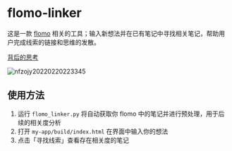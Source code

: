 # flomo-linker
这是一款 [flomo](https://flomoapp.com/) 相关的工具；输入新想法并在已有笔记中寻找相关笔记，帮助用户完成线索的链接和思维的发散。

[背后的思考](https://blog.dabing.one/20220221)

![nfzojy20220220223345](https://user-images.githubusercontent.com/38482112/173238617-196bc513-88b6-4f2f-bedd-1c5cfa96faf7.png)

## 使用方法
1. 运行 `flomo_linker.py` 将自动获取你 flomo 中的笔记并进行预处理，用于后续的相关度分析
2. 打开 `my-app/build/index.html` 在界面中输入你的想法
3. 点击「寻找线索」查看存在相关度的笔记



